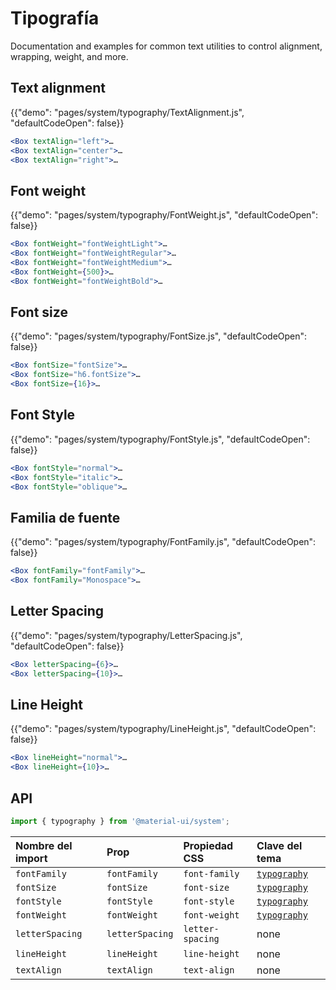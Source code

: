 # Tipografía

<p class="description">Documentation and examples for common text utilities to control alignment, wrapping, weight, and more.</p>

## Text alignment

{{"demo": "pages/system/typography/TextAlignment.js", "defaultCodeOpen": false}}

```jsx
<Box textAlign="left">…
<Box textAlign="center">…
<Box textAlign="right">…
```

## Font weight

{{"demo": "pages/system/typography/FontWeight.js", "defaultCodeOpen": false}}

```jsx
<Box fontWeight="fontWeightLight">…
<Box fontWeight="fontWeightRegular">…
<Box fontWeight="fontWeightMedium">…
<Box fontWeight={500}>…
<Box fontWeight="fontWeightBold">…
```

## Font size

{{"demo": "pages/system/typography/FontSize.js", "defaultCodeOpen": false}}

```jsx
<Box fontSize="fontSize">…
<Box fontSize="h6.fontSize">…
<Box fontSize={16}>…
```

## Font Style

{{"demo": "pages/system/typography/FontStyle.js", "defaultCodeOpen": false}}

```jsx
<Box fontStyle="normal">…
<Box fontStyle="italic">…
<Box fontStyle="oblique">…
```

## Familia de fuente

{{"demo": "pages/system/typography/FontFamily.js", "defaultCodeOpen": false}}

```jsx
<Box fontFamily="fontFamily">…
<Box fontFamily="Monospace">…
```

## Letter Spacing

{{"demo": "pages/system/typography/LetterSpacing.js", "defaultCodeOpen": false}}

```jsx
<Box letterSpacing={6}>…
<Box letterSpacing={10}>…
```

## Line Height

{{"demo": "pages/system/typography/LineHeight.js", "defaultCodeOpen": false}}

```jsx
<Box lineHeight="normal">…
<Box lineHeight={10}>…
```

## API

```js
import { typography } from '@material-ui/system';
```

| Nombre del import | Prop            | Propiedad CSS    | Clave del tema                                                         |
|:----------------- |:--------------- |:---------------- |:---------------------------------------------------------------------- |
| `fontFamily`      | `fontFamily`    | `font-family`    | [`typography`](/customization/default-theme/?expand-path=$.typography) |
| `fontSize`        | `fontSize`      | `font-size`      | [`typography`](/customization/default-theme/?expand-path=$.typography) |
| `fontStyle`       | `fontStyle`     | `font-style`     | [`typography`](/customization/default-theme/?expand-path=$.typography) |
| `fontWeight`      | `fontWeight`    | `font-weight`    | [`typography`](/customization/default-theme/?expand-path=$.typography) |
| `letterSpacing`   | `letterSpacing` | `letter-spacing` | none                                                                   |
| `lineHeight`      | `lineHeight`    | `line-height`    | none                                                                   |
| `textAlign`       | `textAlign`     | `text-align`     | none                                                                   |
